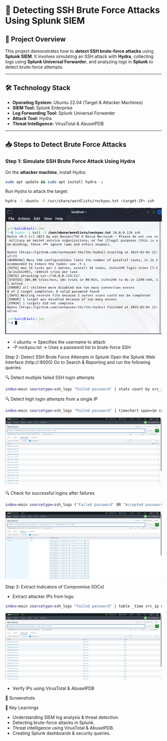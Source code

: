 # 🚀 Detecting SSH Brute Force Attacks Using Splunk SIEM

## 📌 Project Overview
This project demonstrates how to **detect SSH brute-force attacks** using **Splunk SIEM**. It involves simulating an SSH attack with **Hydra**, collecting logs using **Splunk Universal Forwarder**, and analyzing logs in **Splunk** to detect brute-force attempts.

---

## 🛠 Technology Stack
- **Operating System:** Ubuntu 22.04 (Target & Attacker Machines)
- **SIEM Tool:** Splunk Enterprise
- **Log Forwarding Tool:** Splunk Universal Forwarder
- **Attack Tool:** Hydra
- **Threat Intelligence:** VirusTotal & AbuseIPDB

---

## 📥 Steps to Detect Brute Force Attacks

### **Step 1: Simulate SSH Brute Force Attack Using Hydra**
On the **attacker machine**, install Hydra:

```bash
sudo apt update && sudo apt install hydra -y
```

Run Hydra to attack the target:
```bash
hydra -l ubuntu -P /usr/share/wordlists/rockyou.txt <target-IP> ssh
```
![ATTACK](./screenshots/attacker.png)
- -l ubuntu → Specifies the username to attack
- -P rockyou.txt → Uses a password list to brute-force SSH

Step 2: Detect SSH Brute Force Attempts in Splunk
Open the Splunk Web Interface (http://<splunk-server-ip>:8000)
Go to Search & Reporting and run the following queries:

🔍 Detect multiple failed SSH login attempts
```bash
index=main sourcetype=ssh_logs "Failed password" | stats count by src_ip, user
```

🔍 Detect high login attempts from a single IP
```bash
index=main sourcetype=ssh_logs "Failed password" | timechart span=1m count by src_ip
```
![TIMECHART](./screenshots/Timechart.png)

🔍 Check for successful logins after failures
```bash
index=main sourcetype=ssh_logs ("Failed password" OR "Accepted password") | stats values(message) by src_ip, user
```
![Failed](./screenshots/FailedAttempts.png)



Step 3: Extract Indicators of Compromise (IOCs)
- Extract attacker IPs from logs:
```bash
index=main sourcetype=ssh_logs "Failed password" | table _time src_ip user
```
![TABLE](./screenshots/AttackerIP.png)
- Verify IPs using VirusTotal & AbuseIPDB

📸 Screenshots


🎯 Key Learnings
- Understanding SIEM log analysis & threat detection.
- Detecting brute-force attacks in Splunk.
- Threat intelligence using VirusTotal & AbuseIPDB.
- Creating Splunk dashboards & security queries.

